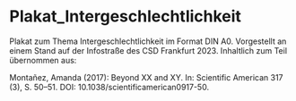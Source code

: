 # Plakat_Intergeschlechtlichkeit
Plakat zum Thema Intergeschlechtlichkeit im Format DIN A0. Vorgestellt an einem Stand auf der Infostraße des CSD Frankfurt 2023. Inhaltlich zum Teil übernommen aus:

Montañez, Amanda (2017): Beyond XX and XY. In: Scientific American 317 (3), S. 50–51. DOI: 10.1038/scientificamerican0917-50.